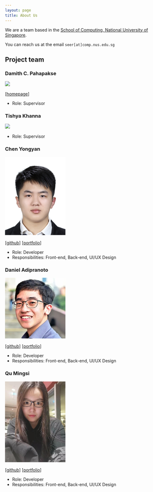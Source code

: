 ```yaml
---
layout: page
title: About Us
---
```


We are a team based in the [School of Computing, National University of Singapore](http://www.comp.nus.edu.sg).

You can reach us at the email `seer[at]comp.nus.edu.sg`

## Project team

### Damith C. Pahapakse

<img src="images/johndoe.png" width="200px">

[[homepage](http://www.comp.nus.edu.sg/~damithch)]

* Role: Supervisor

### Tishya Khanna

<img src="images/johndoe.png" width="200px">

* Role: Supervisor

### Chen Yongyan

<img src="images/raymond0212.jpg" width="200px">

[[github](https://github.com/Raymond0212)]
[[portfolio](team/raymond0212.md)]

* Role: Developer
* Responsibilities: Front-end, Back-end, UI/UX Design

### Daniel Adipranoto

<img src="images/danadi7.png" width="200px">

[[github](https://github.com/danadi7)] 
[[portfolio](team/danadi7.md)]

* Role: Developer
* Responsibilities: Front-end, Back-end, UI/UX Design

### Qu Mingsi

<img src="images/e0316059.png" width="200px">

[[github](http://github.com/e0316059)]
[[portfolio](team/e0316059.md)]

* Role: Developer
* Responsibilities: Front-end, Back-end, UI/UX Design
